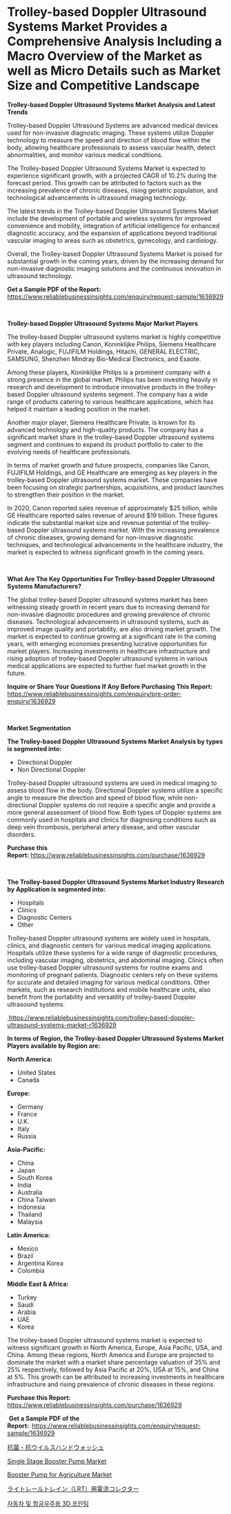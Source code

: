<p><h1>Trolley-based Doppler Ultrasound Systems Market Provides a Comprehensive Analysis Including a Macro Overview of the Market as well as Micro Details such as Market Size and Competitive Landscape</h1></p><p><strong>Trolley-based Doppler Ultrasound Systems Market Analysis and Latest Trends</strong></p>
<p><p>Trolley-based Doppler Ultrasound Systems are advanced medical devices used for non-invasive diagnostic imaging. These systems utilize Doppler technology to measure the speed and direction of blood flow within the body, allowing healthcare professionals to assess vascular health, detect abnormalities, and monitor various medical conditions.</p><p>The Trolley-based Doppler Ultrasound Systems Market is expected to experience significant growth, with a projected CAGR of 10.2% during the forecast period. This growth can be attributed to factors such as the increasing prevalence of chronic diseases, rising geriatric population, and technological advancements in ultrasound imaging technology.</p><p>The latest trends in the Trolley-based Doppler Ultrasound Systems Market include the development of portable and wireless systems for improved convenience and mobility, integration of artificial intelligence for enhanced diagnostic accuracy, and the expansion of applications beyond traditional vascular imaging to areas such as obstetrics, gynecology, and cardiology.</p><p>Overall, the Trolley-based Doppler Ultrasound Systems Market is poised for substantial growth in the coming years, driven by the increasing demand for non-invasive diagnostic imaging solutions and the continuous innovation in ultrasound technology.</p></p>
<p><strong>Get a Sample PDF of the Report:&nbsp;</strong> <a href="https://www.reliablebusinessinsights.com/enquiry/request-sample/1636929">https://www.reliablebusinessinsights.com/enquiry/request-sample/1636929</a></p>
<p>&nbsp;</p>
<p><strong>Trolley-based Doppler Ultrasound Systems Major Market Players</strong></p>
<p><p>The trolley-based Doppler ultrasound systems market is highly competitive with key players including Canon, Koninklijke Philips, Siemens Healthcare Private, Analogic, FUJIFILM Holdings, Hitachi, GENERAL ELECTRIC, SAMSUNG, Shenzhen Mindray Bio-Medical Electronics, and Esaote.</p><p>Among these players, Koninklijke Philips is a prominent company with a strong presence in the global market. Philips has been investing heavily in research and development to introduce innovative products in the trolley-based Doppler ultrasound systems segment. The company has a wide range of products catering to various healthcare applications, which has helped it maintain a leading position in the market.</p><p>Another major player, Siemens Healthcare Private, is known for its advanced technology and high-quality products. The company has a significant market share in the trolley-based Doppler ultrasound systems segment and continues to expand its product portfolio to cater to the evolving needs of healthcare professionals.</p><p>In terms of market growth and future prospects, companies like Canon, FUJIFILM Holdings, and GE Healthcare are emerging as key players in the trolley-based Doppler ultrasound systems market. These companies have been focusing on strategic partnerships, acquisitions, and product launches to strengthen their position in the market.</p><p>In 2020, Canon reported sales revenue of approximately $25 billion, while GE Healthcare reported sales revenue of around $19 billion. These figures indicate the substantial market size and revenue potential of the trolley-based Doppler ultrasound systems market. With the increasing prevalence of chronic diseases, growing demand for non-invasive diagnostic techniques, and technological advancements in the healthcare industry, the market is expected to witness significant growth in the coming years.</p></p>
<p>&nbsp;</p>
<p><strong>What Are The Key Opportunities For Trolley-based Doppler Ultrasound Systems Manufacturers?</strong></p>
<p><p>The global trolley-based Doppler ultrasound systems market has been witnessing steady growth in recent years due to increasing demand for non-invasive diagnostic procedures and growing prevalence of chronic diseases. Technological advancements in ultrasound systems, such as improved image quality and portability, are also driving market growth. The market is expected to continue growing at a significant rate in the coming years, with emerging economies presenting lucrative opportunities for market players. Increasing investments in healthcare infrastructure and rising adoption of trolley-based Doppler ultrasound systems in various medical applications are expected to further fuel market growth in the future.</p></p>
<p><strong>Inquire or Share Your Questions If Any Before Purchasing This Report:</strong> <a href="https://www.reliablebusinessinsights.com/enquiry/pre-order-enquiry/1636929">https://www.reliablebusinessinsights.com/enquiry/pre-order-enquiry/1636929</a></p>
<p>&nbsp;</p>
<p><strong>Market Segmentation</strong></p>
<p><strong>The Trolley-based Doppler Ultrasound Systems Market Analysis by types is segmented into:</strong></p>
<p><ul><li>Directional Doppler</li><li>Non Directional Doppler</li></ul></p>
<p><p>Trolley-based Doppler ultrasound systems are used in medical imaging to assess blood flow in the body. Directional Doppler systems utilize a specific angle to measure the direction and speed of blood flow, while non-directional Doppler systems do not require a specific angle and provide a more general assessment of blood flow. Both types of Doppler systems are commonly used in hospitals and clinics for diagnosing conditions such as deep vein thrombosis, peripheral artery disease, and other vascular disorders.</p></p>
<p><strong>Purchase this Report:&nbsp;</strong><a href="https://www.reliablebusinessinsights.com/purchase/1636929">https://www.reliablebusinessinsights.com/purchase/1636929</a></p>
<p>&nbsp;</p>
<p><strong>The Trolley-based Doppler Ultrasound Systems Market Industry Research by Application is segmented into:</strong></p>
<p><ul><li>Hospitals</li><li>Clinics</li><li>Diagnostic Centers</li><li>Other</li></ul></p>
<p><p>Trolley-based Doppler ultrasound systems are widely used in hospitals, clinics, and diagnostic centers for various medical imaging applications. Hospitals utilize these systems for a wide range of diagnostic procedures, including vascular imaging, obstetrics, and abdominal imaging. Clinics often use trolley-based Doppler ultrasound systems for routine exams and monitoring of pregnant patients. Diagnostic centers rely on these systems for accurate and detailed imaging for various medical conditions. Other markets, such as research institutions and mobile healthcare units, also benefit from the portability and versatility of trolley-based Doppler ultrasound systems.</p></p>
<p><a href="https://www.reliablebusinessinsights.com/trolley-based-doppler-ultrasound-systems-market-r1636929">&nbsp;https://www.reliablebusinessinsights.com/trolley-based-doppler-ultrasound-systems-market-r1636929</a></p>
<p><strong>In terms of Region, the Trolley-based Doppler Ultrasound Systems Market Players available by Region are:</strong></p>
<p>
    <p> <strong> North America: </strong>
        <ul>
            <li>United States</li>
            <li>Canada</li>
        </ul>
        </p> 
    <p> <strong> Europe: </strong>
        <ul>
            <li>Germany</li>
            <li>France</li>
            <li>U.K.</li>
            <li>Italy</li>
            <li>Russia</li>
        </ul>
        </p> 
    <p> <strong> Asia-Pacific: </strong>
        <ul>
            <li>China</li>
            <li>Japan</li>
            <li>South Korea</li>
            <li>India</li>
            <li>Australia</li>
            <li>China Taiwan</li>
            <li>Indonesia</li>
            <li>Thailand</li>
            <li>Malaysia</li>
        </ul>
        </p> 
    <p> <strong> Latin America: </strong>
        <ul>
            <li>Mexico</li>
            <li>Brazil</li>
            <li>Argentina Korea</li>
            <li>Colombia</li>
        </ul>
        </p> 
    <p> <strong> Middle East & Africa: </strong>
        <ul>
            <li>Turkey</li>
            <li>Saudi</li>
            <li>Arabia</li>
            <li>UAE</li>
            <li>Korea</li>
        </ul>
    </p>
    </p>
<p><p>The trolley-based Doppler ultrasound systems market is expected to witness significant growth in North America, Europe, Asia Pacific, USA, and China. Among these regions, North America and Europe are projected to dominate the market with a market share percentage valuation of 35% and 25% respectively, followed by Asia Pacific at 20%, USA at 15%, and China at 5%. This growth can be attributed to increasing investments in healthcare infrastructure and rising prevalence of chronic diseases in these regions.</p></p>
<p><strong>Purchase this Report: </strong><a href="https://www.reliablebusinessinsights.com/purchase/1636929">https://www.reliablebusinessinsights.com/purchase/1636929</a></p>
<p>&nbsp;<strong>Get a Sample PDF of the Report:&nbsp;&nbsp;</strong><a href="https://www.reliablebusinessinsights.com/enquiry/request-sample/1636929">https://www.reliablebusinessinsights.com/enquiry/request-sample/1636929</a></p>
<p><strong></strong></p>
<p><p><a href="https://github.com/oqxogxyvqe90775/Market-Research-Report-List-2/blob/main/877817199935.md">抗菌・抗ウイルスハンドウォッシュ</a></p><p><a href="https://github.com/KeeganBarrows2023/Market-Research-Report-List-1/blob/main/single-stage-booster-pump-market.md">Single Stage Booster Pump Market</a></p><p><a href="https://github.com/Alonsoolds3wq1d81czn8rbol/Market-Research-Report-List-2/blob/main/booster-pump-for-agriculture-market.md">Booster Pump for Agriculture Market</a></p><p><a href="https://github.com/WhitneyMurphy1982/Market-Research-Report-List-1/blob/main/277539292544.md">ライトレールトレイン（LRT）用電流コレクター</a></p><p><a href="https://github.com/ZacharyScthmitt4465/Market-Research-Report-List-1/blob/main/379114284127.md">자동차 및 항공우주용 3D 프린팅</a></p></p>